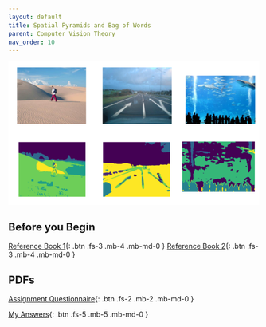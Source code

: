 ```yaml
---
layout: default
title: Spatial Pyramids and Bag of Words
parent: Computer Vision Theory
nav_order: 10
---
```


![](/images/Intro_ML/cva_assignment_1.png)

## Before you Begin

[Reference Book 1](https://drive.google.com/file/d/1jqEB739EfifhSyiCK6vdbPIz7gX9Ywmr/view?usp=sharing){: .btn .fs-3 .mb-4 .mb-md-0 }
[Reference Book 2](https://drive.google.com/file/d/1Kn6dilDeR_7leIctuVa87-czuqBoxJh-/view?usp=sharing){: .btn .fs-3 .mb-4 .mb-md-0 }

## PDFs

[Assignment Questionnaire](https://github.com/sushanthj/assignments_F22/blob/main/CV_A/Assignment_1/hw1.pdf){: .btn .fs-2 .mb-2 .mb-md-0 } 

[My Answers](https://github.com/sushanthj/assignments_F22/blob/main/CV_A/Assignment_1/sushantj/sushanthj_hw1.pdf){: .btn .fs-5 .mb-5 .mb-md-0 }